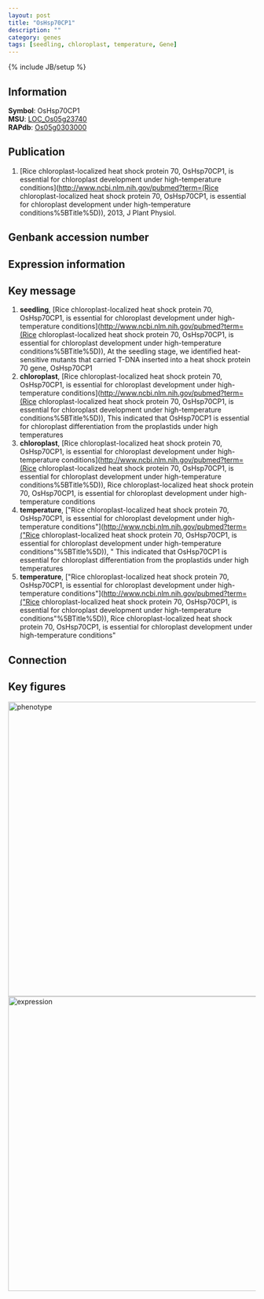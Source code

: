 ```yaml
---
layout: post
title: "OsHsp70CP1"
description: ""
category: genes
tags: [seedling, chloroplast, temperature, Gene]
---
```

{% include JB/setup %}

## Information
__Symbol__: OsHsp70CP1  
__MSU__: [LOC_Os05g23740](http://rice.plantbiology.msu.edu/cgi-bin/ORF_infopage.cgi?orf=LOC_Os05g23740)  
__RAPdb__: [Os05g0303000](http://rapdb.dna.affrc.go.jp/viewer/gbrowse_details/irgsp1?name=Os05g0303000)  

## Publication
1. [Rice chloroplast-localized heat shock protein 70, OsHsp70CP1, is essential for chloroplast development under high-temperature conditions](http://www.ncbi.nlm.nih.gov/pubmed?term=(Rice chloroplast-localized heat shock protein 70, OsHsp70CP1, is essential for chloroplast development under high-temperature conditions%5BTitle%5D)), 2013, J Plant Physiol.

## Genbank accession number

## Expression information

## Key message
1. __seedling__, [Rice chloroplast-localized heat shock protein 70, OsHsp70CP1, is essential for chloroplast development under high-temperature conditions](http://www.ncbi.nlm.nih.gov/pubmed?term=(Rice chloroplast-localized heat shock protein 70, OsHsp70CP1, is essential for chloroplast development under high-temperature conditions%5BTitle%5D)),  At the seedling stage, we identified heat-sensitive mutants that carried T-DNA inserted into a heat shock protein 70 gene, OsHsp70CP1
2. __chloroplast__, [Rice chloroplast-localized heat shock protein 70, OsHsp70CP1, is essential for chloroplast development under high-temperature conditions](http://www.ncbi.nlm.nih.gov/pubmed?term=(Rice chloroplast-localized heat shock protein 70, OsHsp70CP1, is essential for chloroplast development under high-temperature conditions%5BTitle%5D)),  This indicated that OsHsp70CP1 is essential for chloroplast differentiation from the proplastids under high temperatures
3. __chloroplast__, [Rice chloroplast-localized heat shock protein 70, OsHsp70CP1, is essential for chloroplast development under high-temperature conditions](http://www.ncbi.nlm.nih.gov/pubmed?term=(Rice chloroplast-localized heat shock protein 70, OsHsp70CP1, is essential for chloroplast development under high-temperature conditions%5BTitle%5D)), Rice chloroplast-localized heat shock protein 70, OsHsp70CP1, is essential for chloroplast development under high-temperature conditions
4. __temperature__, ["Rice chloroplast-localized heat shock protein 70, OsHsp70CP1, is essential for chloroplast development under high-temperature conditions"](http://www.ncbi.nlm.nih.gov/pubmed?term=("Rice chloroplast-localized heat shock protein 70, OsHsp70CP1, is essential for chloroplast development under high-temperature conditions"%5BTitle%5D)), " This indicated that OsHsp70CP1 is essential for chloroplast differentiation from the proplastids under high temperatures
5. __temperature__, ["Rice chloroplast-localized heat shock protein 70, OsHsp70CP1, is essential for chloroplast development under high-temperature conditions"](http://www.ncbi.nlm.nih.gov/pubmed?term=("Rice chloroplast-localized heat shock protein 70, OsHsp70CP1, is essential for chloroplast development under high-temperature conditions"%5BTitle%5D)), Rice chloroplast-localized heat shock protein 70, OsHsp70CP1, is essential for chloroplast development under high-temperature conditions"

## Connection

## Key figures
<img src="http://ricencode.github.io/images/OsHsp70CP1.pheno.png" alt="phenotype"  style="width: 600px;"/>

<img src="http://ricencode.github.io/images/OsHsp70CP1.exp.png" alt="expression"  style="width: 600px;"/>


